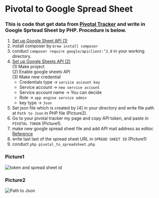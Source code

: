 # Pivotal to Google Spread Sheet

### This is code that get data from [Pivotal Tracker](http://pivotaltracker.com/) and write in Google Sprtead Sheet by PHP. Procedure is below.

1. [Set up Google Sheet API (1)](https://developers.google.com/sheets/api/quickstart/php)
2. install composer by ```brew install composer```
3. conduct ```composer require google/apiclient:^2.0``` in your working directory.
4. [Set up Google Sheets API (2)](http://www.sharkpp.net/blog/2016/09/22/how-to-use-google-spreadsheets-api-for-php.html)  
  (1) Make project  
  (2) Enable google sheets API  
  (3) Make new credential  
     - Credentials type → `service account key`  
     - Service account → `new service account`  
     - Service account name → You can decide  
     - Role → `app engine service admin`  
     - key type → `Json`  
5. Set json file which is created by [4] in your directory and write file path at `Path to Json` in PHP file (Picture2).
6. Go to your pivotal tracker my page and copy API token, and paste in `PIVOTAL TOKEN` (Picture1).
7. make new google spread sheet file and add API mail address as editor.
[Reference](https://www.fillup.io/post/read-and-write-google-sheets-from-php/)
8. write last last of the spread sheet URL in `SPREAD SHEET ID` (Picture1)
9. conduct ```php pivotal_to_spreadsheet.php```

### Picture1
![token and spread sheet id](https://github.com/ShotaOnishi/Pivotal-to-GoogleSpreadSheet/blob/dev_0911/picture/place_of_token_and_id.png?raw=true "pic1")

### Picture2
![Path to Json](https://github.com/ShotaOnishi/Pivotal-to-GoogleSpreadSheet/blob/dev_0911/picture/place_of%20_json_path.png?raw=true "pic2")
